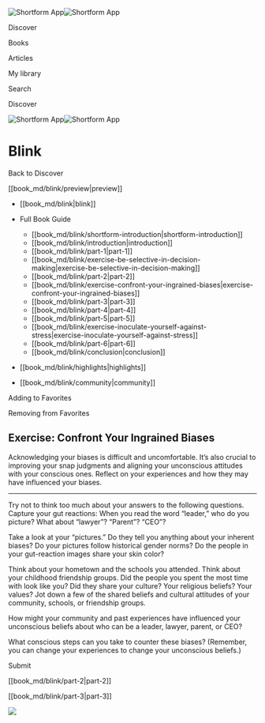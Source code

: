 ![Shortform App](/img/logo.36a2399e.svg)![Shortform App](/img/logo-dark.70c1b072.svg)

Discover

Books

Articles

My library

Search

Discover

![Shortform App](/img/logo.36a2399e.svg)![Shortform App](/img/logo-dark.70c1b072.svg)

# Blink

Back to Discover

[[book_md/blink/preview|preview]]

  * [[book_md/blink|blink]]
  * Full Book Guide

    * [[book_md/blink/shortform-introduction|shortform-introduction]]
    * [[book_md/blink/introduction|introduction]]
    * [[book_md/blink/part-1|part-1]]
    * [[book_md/blink/exercise-be-selective-in-decision-making|exercise-be-selective-in-decision-making]]
    * [[book_md/blink/part-2|part-2]]
    * [[book_md/blink/exercise-confront-your-ingrained-biases|exercise-confront-your-ingrained-biases]]
    * [[book_md/blink/part-3|part-3]]
    * [[book_md/blink/part-4|part-4]]
    * [[book_md/blink/part-5|part-5]]
    * [[book_md/blink/exercise-inoculate-yourself-against-stress|exercise-inoculate-yourself-against-stress]]
    * [[book_md/blink/part-6|part-6]]
    * [[book_md/blink/conclusion|conclusion]]
  * [[book_md/blink/highlights|highlights]]
  * [[book_md/blink/community|community]]



Adding to Favorites 

Removing from Favorites 

## Exercise: Confront Your Ingrained Biases

Acknowledging your biases is difficult and uncomfortable. It’s also crucial to improving your snap judgments and aligning your unconscious attitudes with your conscious ones. Reflect on your experiences and how they may have influenced your biases.

* * *

Try not to think too much about your answers to the following questions. Capture your gut reactions: When you read the word “leader,” who do you picture? What about “lawyer”? “Parent”? “CEO”?

Take a look at your “pictures.” Do they tell you anything about your inherent biases? Do your pictures follow historical gender norms? Do the people in your gut-reaction images share your skin color?

Think about your hometown and the schools you attended. Think about your childhood friendship groups. Did the people you spent the most time with look like you? Did they share your culture? Your religious beliefs? Your values? Jot down a few of the shared beliefs and cultural attitudes of your community, schools, or friendship groups.

How might your community and past experiences have influenced your unconscious beliefs about who can be a leader, lawyer, parent, or CEO?

What conscious steps can you take to counter these biases? (Remember, you can change your experiences to change your unconscious beliefs.)

Submit 

[[book_md/blink/part-2|part-2]]

[[book_md/blink/part-3|part-3]]

![](https://bat.bing.com/action/0?ti=56018282&Ver=2&mid=a4835825-1159-4178-8187-4853bb764e7b&sid=201ffde0635411ee902411d77b750559&vid=20202bf0635411ee9ac03f2e618b0b9f&vids=0&msclkid=N&pi=0&lg=en-US&sw=800&sh=600&sc=24&nwd=1&tl=Shortform%20%7C%20Book&p=https%3A%2F%2Fwww.shortform.com%2Fapp%2Fbook%2Fblink%2Fexercise-confront-your-ingrained-biases&r=&lt=301&evt=pageLoad&sv=1&rn=589648)
